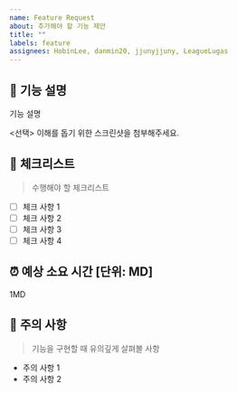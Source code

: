 ```yaml
---
name: Feature Request
about: 추가해야 할 기능 제안
title: ""
labels: feature
assignees: HobinLee, danmin20, jjunyjjuny, LeagueLugas
---
```


## :hammer: 기능 설명

기능 설명

<선택> 이해를 돕기 위한 스크린샷을 첨부해주세요.

## 📑 체크리스트

> 수행해야 할 체크리스트

- [ ] 체크 사항 1
- [ ] 체크 사항 2
- [ ] 체크 사항 3
- [ ] 체크 사항 4

## ⏰ 예상 소요 시간 [단위: MD]

1MD

## 🚧 주의 사항

> 기능을 구현할 때 유의깊게 살펴볼 사항

- 주의 사항 1
- 주의 사항 2
